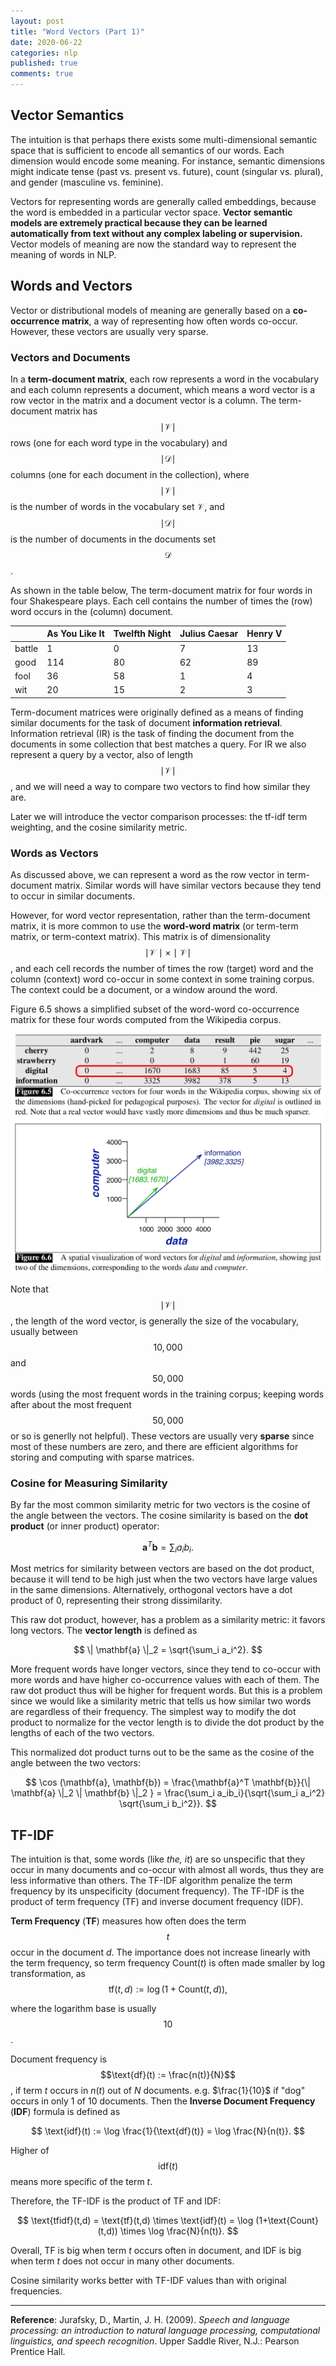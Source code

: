 ```yaml
---
layout: post
title: "Word Vectors (Part 1)"
date: 2020-06-22
categories: nlp
published: true
comments: true
---
```


## Vector Semantics

The intuition is that perhaps there exists some multi-dimensional semantic space that is sufficient to encode all semantics of our words. Each dimension would encode some meaning. For instance, semantic dimensions might indicate tense (past vs. present vs. future), count (singular vs. plural), and gender (masculine vs. feminine). 

Vectors for representing words are generally called embeddings, because the word is embedded in a particular vector space. **Vector semantic models are extremely practical because they can be learned automatically from text without any complex labeling or supervision.** Vector models of meaning are now the standard way to represent the meaning of words in NLP. 

## Words and Vectors

Vector or distributional models of meaning are generally based on a **co-occurrence matrix**, a way of representing how often words co-occur. However, these vectors are usually very sparse. 

### Vectors and Documents

In a **term-document matrix**, each row represents a word in the vocabulary and each column represents a document, which means a word vector is a row vector in the matrix and a document vector is a column. The term-document matrix has $$\mid\mathcal{V}\mid$$ rows (one for each word type in the vocabulary) and $$\mid\mathcal{D}\mid$$ columns (one for each document in the collection), where $$\mid\mathcal{V}\mid$$ is the number of words in the vocabulary set $\mathcal{V}$, and $$\mid\mathcal{D}\mid$$ is the number of documents in the documents set $$\mathcal{D}$$. 

As shown in the table below, The term-document matrix for four words in four Shakespeare plays. Each cell contains the number of times the (row) word occurs in the (column) document.

|        | As You Like It | Twelfth Night | Julius Caesar | Henry V |
| ------ | -------------- | ------------- | ------------- | ------- |
| battle | 1              | 0             | 7             | 13      |
| good   | 114            | 80            | 62            | 89      |
| fool   | 36             | 58            | 1             | 4       |
| wit    | 20             | 15            | 2             | 3       |

Term-document matrices were originally defined as a means of finding similar documents for the task of document **information retrieval**. Information retrieval (IR) is the task of finding the document from the documents in some collection that best matches a query. For IR we also represent a query by a vector, also of length $$\mid\mathcal{V}\mid$$, and we will need a way to compare two vectors to find how similar they are. 

Later we will introduce the vector comparison processes: the tf-idf term weighting, and the cosine similarity metric.

### Words as Vectors

As discussed above, we can represent a word as the row vector in term-document matrix. Similar words will have similar vectors because they tend to occur in similar documents.

However, for word vector representation, rather than the term-document matrix, it is more common to use the **word-word matrix** (or term-term matrix, or term-context matrix). This matrix is of dimensionality $$\mid\mathcal{V}\mid \times \mid\mathcal{V}\mid$$, and each cell records the number of times the row (target) word and the column (context) word co-occur in some context in some training corpus. The context could be a document, or a window around the word. 

Figure 6.5 shows a simplified subset of the word-word co-occurrence matrix for these four words computed from the Wikipedia corpus.

<img src="/pictures/word_word_co_occurrence_matrix.png" alt="image-20200622023815889" style="zoom:57%;" />

Note that $$\mid\mathcal{V}\mid$$, the length of the word vector, is generally the size of the vocabulary, usually between $$10,000$$ and $$50,000$$ words (using the most frequent words in the training corpus; keeping words after about the most frequent $$50,000$$ or so is generlly not helpful). These vectors are usually very **sparse** since most of these numbers are zero, and there are efficient algorithms for storing and computing with sparse matrices. 

### Cosine for Measuring Similarity

By far the most common similarity metric for two vectors is the cosine of the angle between the vectors. The cosine similarity is based on the **dot product** (or inner product) operator:

$$
\mathbf{a}^T \mathbf{b} = \sum_i a_ib_i.
$$

Most metrics for similarity between vectors are based on the dot product, because it will tend to be high just when the two vectors have large values in the same dimensions. Alternatively, orthogonal vectors have a dot product of $0$, representing their strong dissimilarity. 

This raw dot product, however, has a problem as a similarity metric: it favors long vectors. The **vector length** is defined as 

$$
\| \mathbf{a} \|_2 = \sqrt{\sum_i a_i^2}.
$$

More frequent words have longer vectors, since they tend to co-occur with more words and have higher co-occurrence values with each of them. The raw dot product thus will be higher for frequent words. But this is a problem since we would like a similarity metric that tells us how similar two words are regardless of their frequency. The simplest way to modify the dot product to normalize for the vector length is to divide the dot product by the lengths of each of the two vectors. 

This normalized dot product turns out to be the same as the cosine of the angle between the two vectors:

$$
\cos (\mathbf{a}, \mathbf{b}) = \frac{\mathbf{a}^T \mathbf{b}}{\| \mathbf{a} \|_2 \| \mathbf{b} \|_2 } = \frac{\sum_i a_ib_i}{\sqrt{\sum_i a_i^2} \sqrt{\sum_i b_i^2}}.
$$

## TF-IDF

The intuition is that, some words (like *the, it*) are so unspecific that they occur in many documents and co-occur with almost all words, thus they are less informative than others. The TF-IDF algorithm penalize the term frequency by its unspecificity (document frequency). The TF-IDF is the product of term frequency (TF) and inverse document frequency (IDF). 

**Term Frequency** (**TF**) measures how often does the term $$t$$ occur in the document $d$. The importance does not increase linearly with the term frequency, so term frequency $\text{Count}(t)$ is often made smaller by log transformation, as 
$$
\text{tf}(t,d) := \log\left(1+\text{Count}(t,d)\right),
$$

where the logarithm base is usually $$10$$.

Document frequency is $$\text{df}(t) := \frac{n(t)}{N}$$, if term $t$ occurs in $n(t)$ out of $N$ documents. e.g. $\frac{1}{10}$ if "dog" occurs in only $1$ of $10$ documents. Then the **Inverse Document Frequency** (**IDF**) formula is defined as

$$
\text{idf}(t) := \log \frac{1}{\text{df}(t)} = \log \frac{N}{n(t)}.
$$

Higher of $$\text{idf}(t)$$ means more specific of the term $t$.

Therefore, the TF-IDF is the product of TF and IDF:

$$
\text{tfidf}(t,d) = \text{tf}(t,d) \times \text{idf}(t) = \log (1+\text{Count}(t,d)) \times \log \frac{N}{n(t)}.
$$

Overall, TF is big when term $t$ occurs often in document, and IDF is big when term $t$ does not occur in many other documents. 

Cosine similarity works better with TF-IDF values than with original frequencies. 

---

**Reference**: Jurafsky, D., Martin, J. H. (2009). *Speech and language processing: an introduction to natural language processing, computational linguistics, and speech recognition*. Upper Saddle River, N.J.: Pearson Prentice Hall.